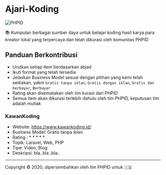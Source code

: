 # Ajari-Koding

![PHPID](https://img.shields.io/badge/Dikurasi_Oleh-PHPID_Community-blue?cacheSeconds=604800)

📚 Kumpulan berbagai sumber daya untuk belajar koding hasil karya para kreator lokal yang terpercaya dan telah dikurasi oleh komunitas PHPID

## Panduan Berkontribusi

- Urutkan setiap item berdasarkan abjad
- Ikuti format yang telah tersedia
- Jelaskan Business Model sesuai dengan pilihan yang kami telah sediakan, yakni `Gratis tanpa iklan`, `Gratis dengan iklan`, `Gratis dan berbayar`, `Berbayar`
- Rating akan disematakan oleh tim kurasi dari PHPID
- Semua item akan dikurasi terlebih dahulu oleh tim PHPID, keputusan tim adalah mutlak

### KawanKoding

- Website: https://www.kawankoding.id/
- Business Model: Gratis tanpa iklan
- Rating : * * * * *
- Topik: Laravel, Web, PHP
- Tipe: Video, Blog
- Deskripsi: bla..bla..bla..


---

Copyright © 2020, dipersembahkan oleh tim PHPID untuk 🇮🇩
